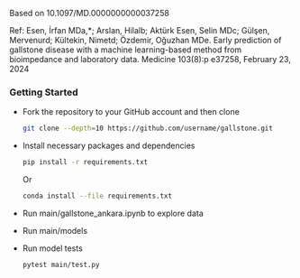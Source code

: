 Based on 10.1097/MD.0000000000037258

Ref: Esen, İrfan MDa,*; Arslan, Hilalb; Aktürk Esen, Selin MDc; Gülşen, Mervenurd; Kültekin, Nimetd; Özdemir, Oğuzhan MDe. Early prediction of gallstone disease with a machine learning-based method from bioimpedance and laboratory data. Medicine 103(8):p e37258, February 23, 2024

### Getting Started

-   Fork the repository to your GitHub account and then clone 
    ```sh
    git clone --depth=10 https://github.com/username/gallstone.git
    ```

- Install necessary packages and dependencies 
    ```sh
    pip install -r requirements.txt 
    ```
    Or
    ```sh
    conda install --file requirements.txt
    ```

-   Run main/gallstone_ankara.ipynb to explore data

-   Run main/models 

-   Run model tests 
    ```sh
    pytest main/test.py
    ```

